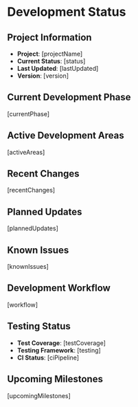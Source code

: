 # Development Status

## Project Information

- **Project**: [projectName]
- **Current Status**: [status]
- **Last Updated**: [lastUpdated]
- **Version**: [version]

## Current Development Phase

[currentPhase]

## Active Development Areas

[activeAreas]

## Recent Changes

[recentChanges]

## Planned Updates

[plannedUpdates]

## Known Issues

[knownIssues]

## Development Workflow

[workflow]

## Testing Status

- **Test Coverage**: [testCoverage]
- **Testing Framework**: [testing]
- **CI Status**: [ciPipeline]

## Upcoming Milestones

[upcomingMilestones]
